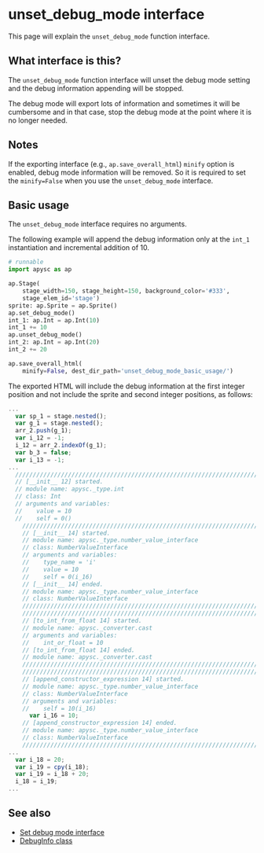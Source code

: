 # unset_debug_mode interface

This page will explain the `unset_debug_mode` function interface.

## What interface is this?

The `unset_debug_mode` function interface will unset the debug mode setting and the debug information appending will be stopped.

The debug mode will export lots of information and sometimes it will be cumbersome and in that case, stop the debug mode at the point where it is no longer needed.

## Notes

If the exporting interface (e.g., `ap.save_overall_html`) `minify` option is enabled, debug mode information will be removed. So it is required to set the `minify=False` when you use the `unset_debug_mode` interface.

## Basic usage

The `unset_debug_mode` interface requires no arguments.

The following example will append the debug information only at the `int_1` instantiation and incremental addition of 10.

```py
# runnable
import apysc as ap

ap.Stage(
    stage_width=150, stage_height=150, background_color='#333',
    stage_elem_id='stage')
sprite: ap.Sprite = ap.Sprite()
ap.set_debug_mode()
int_1: ap.Int = ap.Int(10)
int_1 += 10
ap.unset_debug_mode()
int_2: ap.Int = ap.Int(20)
int_2 += 20

ap.save_overall_html(
    minify=False, dest_dir_path='unset_debug_mode_basic_usage/')
```

The exported HTML will include the debug information at the first integer position and not include the sprite and second integer positions, as follows:

```js
...
  var sp_1 = stage.nested();
  var g_1 = stage.nested();
  arr_2.push(g_1);
  var i_12 = -1;
  i_12 = arr_2.indexOf(g_1);
  var b_3 = false;
  var i_13 = -1;
...
  //////////////////////////////////////////////////////////////////////
  // [__init__ 12] started.
  // module name: apysc._type.int
  // class: Int
  // arguments and variables:
  //    value = 10
  //    self = 0()
    //////////////////////////////////////////////////////////////////////
    // [__init__ 14] started.
    // module name: apysc._type.number_value_interface
    // class: NumberValueInterface
    // arguments and variables:
    //    type_name = 'i'
    //    value = 10
    //    self = 0(i_16)
    // [__init__ 14] ended.
    // module name: apysc._type.number_value_interface
    // class: NumberValueInterface
    //////////////////////////////////////////////////////////////////////
    //////////////////////////////////////////////////////////////////////
    // [to_int_from_float 14] started.
    // module name: apysc._converter.cast
    // arguments and variables:
    //    int_or_float = 10
    // [to_int_from_float 14] ended.
    // module name: apysc._converter.cast
    //////////////////////////////////////////////////////////////////////
    //////////////////////////////////////////////////////////////////////
    // [append_constructor_expression 14] started.
    // module name: apysc._type.number_value_interface
    // class: NumberValueInterface
    // arguments and variables:
    //    self = 10(i_16)
      var i_16 = 10;
    // [append_constructor_expression 14] ended.
    // module name: apysc._type.number_value_interface
    // class: NumberValueInterface
    //////////////////////////////////////////////////////////////////////
...
  var i_18 = 20;
  var i_19 = cpy(i_18);
  var i_19 = i_18 + 20;
  i_18 = i_19;
...
```

## See also

- [Set debug mode interface](set_debug_mode.md)
- [DebugInfo class](debug_info.md)
